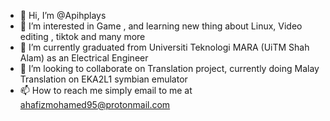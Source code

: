 - 👋 Hi, I’m @Apihplays
- 👀 I’m interested in Game , and learning new thing about Linux, Video editing , tiktok and many more
- 🌱 I’m currently graduated from Universiti Teknologi MARA (UiTM Shah Alam) as an Electrical Engineer
- 💞️ I’m looking to collaborate on Translation project, currently doing Malay Translation on EKA2L1 symbian emulator
- 📫 How to reach me simply email to me at ahafizmohamed95@protonmail.com

<!---
Apihplays/Apihplays is a ✨ special ✨ repository because its `README.md` (this file) appears on your GitHub profile.
You can click the Preview link to take a look at your changes.
--->

